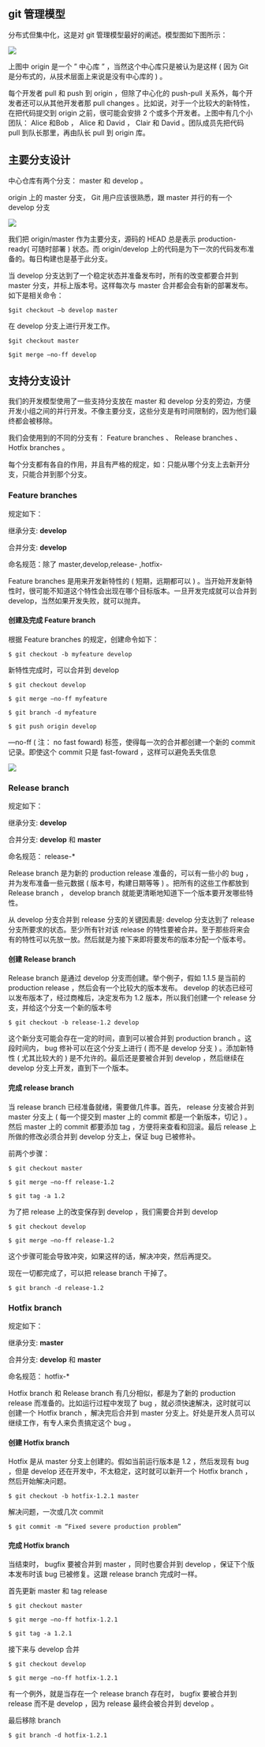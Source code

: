 ## git 管理模型

分布式但集中化，这是对 git 管理模型最好的阐述。模型图如下图所示：

![](http://ww1.sinaimg.cn/large/65e4f1e6jw1fa0kxolzo2j20da09wjs3.jpg)

上图中 origin 是一个 ” 中心库 ” ，当然这个中心库只是被认为是这样 ( 因为 Git 是分布式的，从技术层面上来说是没有中心库的 ) 。

每个开发者 pull 和 push 到 origin ，但除了中心化的 push-pull 关系外，每个开发者还可以从其他开发者那 pull changes 。比如说，对于一个比较大的新特性，在把代码提交到 origin 之前，很可能会安排 2 个或多个开发者。上图中有几个小团队： Alice 和Bob ， Alice 和 David ， Clair 和 David 。团队成员先把代码 pull 到队长那里，再由队长 pull 到 origin 库。

## 主要分支设计

中心仓库有两个分支： master 和 develop 。

origin 上的 master 分支， Git 用户应该很熟悉，跟 master 并行的有一个 develop 分支

![](http://ww1.sinaimg.cn/large/65e4f1e6jw1fa0kxr8jbnj20720aiq38.jpg)

我们把 origin/master 作为主要分支，源码的 HEAD 总是表示 production-ready( 可随时部署 ) 状态。而 origin/develop 上的代码是为下一次的代码发布准备的。每日构建也是基于此分支。

当 develop 分支达到了一个稳定状态并准备发布时，所有的改变都要合并到 master 分支，并标上版本号。这样每次与 master 合并都会会有新的部署发布。如下是相关命令：

`$git checkout –b develop master`

在 develop 分支上进行开发工作。

`$git checkout master`

`$git merge –no-ff develop`

## 支持分支设计

我们的开发模型使用了一些支持分支放在 master 和 develop 分支的旁边，方便开发小组之间的并行开发。不像主要分支，这些分支是有时间限制的，因为他们最终都会被移除。

我们会使用到的不同的分支有： Feature branches 、 Release branches 、 Hotfix branches 。

每个分支都有各自的作用，并且有严格的规定，如：只能从哪个分支上去新开分支，只能合并到那个分支。

### Feature branches

规定如下：

继承分支: **develop**

合并分支: **develop**

命名规范：除了 master,develop,release- ,hotfix-

Feature branches 是用来开发新特性的 ( 短期，远期都可以 ) 。当开始开发新特性时，很可能不知道这个特性会出现在哪个目标版本。一旦开发完成就可以合并到 develop，当然如果开发失败，就可以抛弃。

#### 创建及完成 Feature branch

根据 Feature branches 的规定，创建命令如下：

`$ git checkout -b myfeature develop`

新特性完成时，可以合并到 develop

`$ git checkout develop`

`$ git merge –no-ff myfeature`

`$ git branch -d myfeature`

`$ git push origin develop`

—no-ff ( 注： no fast foward) 标签，使得每一次的合并都创建一个新的 commit 记录。即使这个 commit 只是 fast-foward ，这样可以避免丢失信息

![](http://ww2.sinaimg.cn/large/65e4f1e6jw1fa0kxxjoq5j20cv0biaae.jpg)

### Release branch

规定如下：

继承分支: **develop**

合并分支: **develop** 和 **master**

命名规范： release-*

Release branch 是为新的 production release 准备的，可以有一些小的 bug ，并为发布准备一些元数据 ( 版本号，构建日期等等 ) 。把所有的这些工作都放到 Release branch ， develop branch 就能更清晰地知道下一个版本要开发哪些特性。

从 develop 分支合并到 release 分支的关键因素是: develop 分支达到了 release 分支所要求的状态。至少所有针对该 release 的特性要被合并。至于那些将来会有的特性可以先放一放。然后就是为接下来即将要发布的版本分配一个版本号。

#### 创建 Release branch

Release branch 是通过 develop 分支而创建。举个例子，假如 1.1.5 是当前的 production release ，然后会有一个比较大的版本发布。 develop 的状态已经可以发布版本了，经过商榷后，决定发布为 1.2 版本，所以我们创建一个 release 分支，并给这个分支一个新的版本号

`$ git checkout -b release-1.2 develop`

这个新分支可能会存在一定的时间，直到可以被合并到 production branch 。这段时间内， bug 修补可以在这个分支上进行 ( 而不是 develop 分支 ) 。添加新特性 ( 尤其比较大的 ) 是不允许的。最后还是要被合并到 develop ，然后继续在 develop 分支上开发，直到下一个版本。

#### 完成 release branch

当 release branch 已经准备就绪，需要做几件事。首先， release 分支被合并到 master 分支上 ( 每一个提交到 master 上的 commit 都是一个新版本，切记 ) 。然后 master 上的 commit 都要添加 tag ，方便将来查看和回滚。最后 release 上所做的修改必须合并到 develop 分支上，保证 bug 已被修补。

前两个步骤：

`$ git checkout master`

`$ git merge –no-ff release-1.2`

`$ git tag -a 1.2`

为了把 release 上的改变保存到 develop ，我们需要合并到 develop

`$ git checkout develop`

`$ git merge –no-ff release-1.2`

这个步骤可能会导致冲突，如果这样的话，解决冲突，然后再提交。

现在一切都完成了，可以把 release branch 干掉了。

`$ git branch -d release-1.2`

### Hotfix branch

规定如下：

继承分支: **master**

合并分支: **develop** 和 **master**

命名规范： hotfix-*

Hotfix branch 和 Release branch 有几分相似，都是为了新的 production release 而准备的。比如运行过程中发现了 bug ，就必须快速解决，这时就可以创建一个 Hotfix branch ，解决完后合并到 master 分支上。好处是开发人员可以继续工作，有专人来负责搞定这个 bug 。

#### 创建 Hotfix branch

Hotfix 是从 master 分支上创建的。假如当前运行版本是 1.2 ，然后发现有 bug ，但是 develop 还在开发中，不太稳定，这时就可以新开一个 Hotfix branch ，然后开始解决问题。

`$ git checkout -b hotfix-1.2.1 master`

解决问题，一次或几次 commit

`$ git commit -m “Fixed severe production problem”`

#### 完成 Hotfix branch

当结束时， bugfix 要被合并到 master ，同时也要合并到 develop ，保证下个版本发布时该 bug 已被修复。这跟 release branch 完成时一样。

首先更新 master 和 tag release

`$ git checkout master`

`$ git merge –no-ff hotfix-1.2.1`

`$ git tag -a 1.2.1`

接下来与 develop 合并

`$ git checkout develop`

`$ git merge –no-ff hotfix-1.2.1`

有一个例外，就是当存在一个 release branch 存在时， bugfix 要被合并到 release 而不是 develop ，因为 release 最终会被合并到 develop 。

最后移除 branch

`$ git branch -d hotfix-1.2.1`

